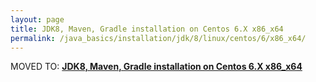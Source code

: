 ```yaml
---
layout: page
title: JDK8, Maven, Gradle installation on Centos 6.X x86_x64
permalink: /java_basics/installation/jdk/8/linux/centos/6/x86_x64/
---
```


MOVED TO: <strong><a href="/install/jdk/8/linux/centos/6/x64/">JDK8, Maven, Gradle installation on Centos 6.X x86_x64</a></strong>
